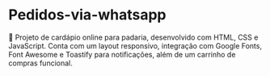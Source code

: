 # Pedidos-via-whatsapp
📌 Projeto de cardápio online para padaria, desenvolvido com HTML, CSS e JavaScript. Conta com um layout responsivo, integração com Google Fonts, Font Awesome e Toastify para notificações, além de um carrinho de compras funcional.
